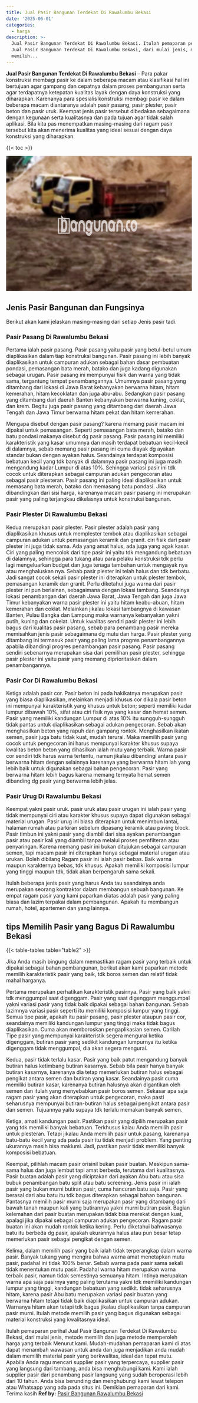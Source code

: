 ```yaml
---
title: Jual Pasir Bangunan Terdekat Di Rawalumbu Bekasi
date: '2025-06-01'
categories:
  - harga
description: >-
  Jual Pasir Bangunan Terdekat Di Rawalumbu Bekasi. Itulah pemaparan perihal
  Jual Pasir Bangunan Terdekat Di Rawalumbu Bekasi, dari mulai jenis, metode
  memilih...
---
```


**Jual Pasir Bangunan Terdekat Di Rawalumbu Bekasi** – Para pakar konstruksi membagi pasir ke dalam beberapa macam atau klasifikasi hal ini bertujuan agar gampang dan cepatnya dalam proses pembangunan serta agar terdapatnya ketepatan kualitas layak dengan daya konstruksi yang diharapkan. Karenanya para spesialis konstruksi membagi pasir ke dalam beberapa macam diantaranya adalah pasir pasang, pasir plester, pasir beton dan pasir uruk. Keempat jenis pasir tersebut dibedakan sebagaimana dengan kegunaan serta kualitasnya dan pada tujuan agar tidak salah aplikasi. Bila kita pas menempatkan masing-masing dari ragam pasir tersebut kita akan menerima kualitas yang ideal sesuai dengan daya konstruksi yang diharapkan.

{{< toc >}}

![Jual Pasir Bangunan Terdekat Di Rawalumbu Bekasi](/images/jual-pasir-bangunan-12.png)

## Jenis Pasir Bangunan dan Fungsinya

Berikut akan kami jelaskan masing-masing dari setiap Jenis pasir tadi.

### Pasir Pasang Di Rawalumbu Bekasi

Pertama ialah pasir pasang. Pasir pasang yaitu pasir yang betul-betul umum diaplikasikan dalam tiap konstruksi bangunan. Pasir pasang ini lebih banyak diaplikasikan untuk campuran adukan sebagai bahan dasar pembuatan pondasi, pemasangan bata merah, batako dan juga kadang digunakan sebagai urugan. Pasir pasang ini mempunyai fisik dan warna yang tidak sama, tergantung tempat penambangannya. Umumnya pasir pasang yang ditambang dari lokasi di Jawa Barat kebanyakan berwarna hitam, hitam kemerahan, hitam kecoklatan dan juga abu-abu. Sedangkan pasir pasang yang ditambang dari daerah Banten kebanyakan berwarna kuning, coklat, dan krem. Begitu juga pasir pasang yang ditambang dari daerah Jawa Tengah dan Jawa Timur berwarna hitam pekat dan hitam kemerahan.

Mengapa disebut dengan pasir pasang? karena memang pasir macam ini dipakai untuk pemasangan. Seperti pemasangan bata merah, batako dan batu pondasi makanya disebut dg pasir pasang. Pasir pasang ini memiliki karakteristik yang kasar umumnya dan masih terdapat bebatuan kecil-kecil di dalamnya, sebab memang pasir pasang ini cuma diayak dg ayakan standar bukan dengan ayakan halus. Seandainya terdapat komposisi bebatuan kecil yang tdk banyak di dalamnya pasir pasang ini juga masih mengandung kadar Lumpur di atas 10%. Sehingga variasi pasir ini tdk cocok untuk diterapkan sebagai campuran adukan pengecoran atau sebagai pasir plesteran. Pasir pasang ini paling ideal diaplikasikan untuk memasang bata merah, batako dan memasang batu pondasi. Jika dibandingkan dari sisi harga, karenanya macam pasir pasang ini merupakan pasir yang paling terjangkau dikelasnya untuk konstruksi bangunan.

### Pasir Plester Di Rawalumbu Bekasi

Kedua merupakan pasir plester. Pasir plester adalah pasir yang diaplikasikan khusus untuk memplester tembok atau diaplikasikan sebagai campuran adukan untuk pemasangan keramik dan granit. ciri fisik dari pasir plester ini juga tidak sama. Ada yang amat halus, ada juga yang agak kasar. Ciri yang paling mencolok dari tipe pasir ini yaitu tdk mengandung bebatuan di dalamnya, sehingga para tukang atau para pelaku konstruksi tdk perlu lagi mengeluarkan budget dan juga tenaga tambahan untuk mengayak nya atau menghaluskan nya. Sebab pasir plester ini telah halus dan tdk berbatu. Jadi sangat cocok sekali pasir plester ini diterapkan untuk plester tembok, pemasangan keramik dan granit. Perlu diketahui juga warna dari pasir plester ini pun berlainan, sebagaimana dengan lokasi tambang. Seandainya lokasi penambangan dari daerah Jawa Barat, Jawa Tengah dan juga Jawa Timur kebanyakan warna pasir plester ini yaitu hitam keabu-abuan, hitam kemerahan dan coklat. Melainkan jikalau lokasi tambangnya di kawasan Banten, Pulau Bangka dan Lampung maka warnanya kebanyakan yakni putih, kuning dan cokelat. Untuk kwalitas sendiri pasir plester ini lebih bagus dari kualitas pasir pasang, sebab para penambang pasir mereka memisahkan jenis pasir sebagaimana dg mutu dan harga. Pasir plester yang ditambang ini termasuk pasir yang paling lama progres penambangannya apabila dibandingi progres penambangan pasir pasang. Pasir pasang sendiri sebenarnya merupakan sisa dari pemilihan pasir plester, sehingga pasir plester ini yaitu pasir yang memang diprioritaskan dalam penambangannya.

### Pasir Cor Di Rawalumbu Bekasi

Ketiga adalah pasir cor. Pasir beton ini pada hakikatnya merupakan pasir yang biasa diaplikasikan, melainkan menjadi khusus cor dikala pasir beton ini mempunyai karakteristik yang khusus untuk beton; seperti memiliki kadar lumpur dibawah 10%, sifat atau ciri fisik nya yang kasar dan hemat semen. Pasir yang memiliki kandungan Lumpur di atas 10% itu sungguh-sungguh tidak pantas untuk diaplikasikan sebagai adukan pengecoran. Sebab akan menghasilkan beton yang rapuh dan gampang rontok. Menghasilkan ikatan semen, pasir juga batu tidak kuat, mudah terurai. Maka memilih pasir yang cocok untuk pengecoran ini harus mempunyai karakter khusus supaya kwalitas beton beton yang dihasilkan ialah mutu yang terbaik. Warna pasir cor sendiri tdk harus warna tertentu, namun jikalau dibandingi antara pasir berwarna hitam dengan selainnya karenanya yang berwarna hitam lah yang lebih baik untuk digunakan sebagai bahan pengecoran. Pasir yang berwarna hitam lebih bagus karena memang ternyata hemat semen dibanding dg pasir yang berwarna lebih jelas.

### Pasir Urug Di Rawalumbu Bekasi

Keempat yakni pasir uruk. pasir uruk atau pasir urugan ini ialah pasir yang tidak mempunyai ciri atau karakter khusus supaya dapat digunakan sebagai material urugan. Pasir urug ini biasa diterapkan untuk menimbun lantai, halaman rumah atau parkiran sebelum dipasang keramik atau paving block. Pasir timbun ini yakni pasir yang diambil dari sisa ayakan penambangan pasir atau pasir kali yang diambil tanpa melalui proses pemfilteran atau penyaringan. Karena memang pasir ini bukan ditujukan sebagai campuran semen, tapi macam pasir ini diterapkan hanya sebagai material urugan atau urukan. Boleh dibilang Ragam pasir ini ialah pasir bebas. Baik warna maupun karakternya bebas, tdk khusus. Apakah memiliki komposisi lumpur yang tinggi maupun tdk, tidak akan berpengaruh sama sekali.

Itulah beberapa jenis pasir yang harus Anda tau seandainya anda merupakan seorang kontraktor dalam membangun sebuah bangunan. Ke empat ragam pasir yang kami paparkan diatas adalah pasir yang paling biasa dan lazim terpakai dalam pembangunan. Apakah itu membangun rumah, hotel, apartemen dan yang lainnya.

## tips Memilih Pasir yang Bagus Di Rawalumbu Bekasi

{{< table-tables table="table2" >}}

Jika Anda masih bingung dalam memastikan ragam pasir yang terbaik untuk dipakai sebagai bahan pembangunan, berikut akan kami paparkan metode memilih karakteristik pasir yang baik, tdk boros semen dan relatif tidak mahal harganya.

Pertama merupakan perhatikan karakteristik pasirnya. Pasir yang baik yakni tdk menggumpal saat digenggam. Pasir yang saat digenggam menggumpal yakni variasi pasir yang tidak baik dipakai sebagai bahan bangunan. Sebab lazimnya variasi pasir seperti itu memiliki komposisi lumpur yang tinggi. Semua tipe pasir, apakah itu pasir pasang, pasir plester ataupun pasir cor, seandainya memiliki kandungan lumpur yang tinggi maka tidak bagus diaplikasikan. Cuma akan memboroskan pengaplikasian semen. Carilah Tipe pasir yang mempunyai karakteristik segera mengurai ketika digenggam, butiran pasir yang sedikit kandungan lumpurnya itu ketika digenggam tidak menggumpal, dia akan segera mengurai.

Kedua, pasir tidak terlalu kasar. Pasir yang baik patut mengandung banyak butiran halus ketimbang butiran kasarnya. Sebab bila pasir hanya banyak butiran kasarnya, karenanya dia tetap memerlukan butiran halus sebagai pengikat antara semen dan butiran yang kasar. Seandainya pasir cuma memiliki butiran kasar, karenanya butiran halusnya akan digantikan oleh semen dan itulah yang menyebabkan pasir boros semen. Sekasar apa saja ragam pasir yang akan diterapkan untuk pengecoran, maka pasti seharusnya mempunyai butiran-butiran halus sebagai pengikat antara pasir dan semen. Tujuannya yaitu supaya tdk terlalu memakan banyak semen.

Ketiga, amati kandungan pasir. Pastikan pasir yang dipilih merupakan pasir yang tdk memiliki banyak bebatuan. Terkhusus kalau Anda memilih pasir untuk plesteran. Tetapi jikalau Anda memilih pasir untuk pasang, karenanya batu-batu kecil yang ada pada pasir itu tidak menjadi problem. Yang penting ukurannya masih bisa maklumi. Jadi, pastikan pasir tidak memiliki banyak komposisi bebatuan.

Keempat, pilihlah macam pasir orisinil bukan pasir buatan. Meskipun sama-sama halus dan juga lembut tapi amat berbeda, terutama dari kualitasnya. Pasir buatan adalah pasir yang diciptakan dari ayakan Abu batu atau sisa bubuk penambangan batu split atau batu screening. Jenis pasir ini ialah pasir yang bukan murni butiran pasir, cuma hancuran batu saja. Pasir yang berasal dari abu batu itu tdk bagus diterapkan sebagai bahan bangunan. Pantasnya memilih pasir murni saja merupakan pasir yang ditambang dari bawah tanah maupun kali yang butirannya yakni murni butiran pasir. Bagian kelemahan dari pasir buatan merupakan tidak bisa merekat dengan kuat, apalagi jika dipakai sebagai campuran adukan pengecoran. Ragam pasir buatan ini akan mudah rontok ketika kering. Perlu diketahui bahwasanya batu itu berbeda dg pasir, apakah ukurannya halus atau pun besar tetap memerlukan pasir sebagai pengikat dengan semen.

Kelima, dalam memilih pasir yang baik ialah tidak terperangkap dalam warna pasir. Banyak tukang yang mengira bahwa warna amat menetapkan mutu pasir, padahal ini tidak 100% benar. Sebab warna pada pasir sama sekali tidak menentukan mutu pasir. Padahal warna hitam merupakan warna terbaik pasir, namun tidak semestinya semuanya hitam. Intinya merupakan warna apa saja pasirnya yang paling terutama yakni tdk memiliki kandungan lumpur yang tinggi, kandungan bebatuan yang sedikit. tidak seharusnya hitam, karena pasir Abu batu merupakan variasi pasir buatan yang berwarna hitam tetapi tidak baik diaplikasikan untuk campuran adukan. Warnanya hitam akan tetapi tdk bagus jikalau diaplikasikan tanpa campuran pasir murni. Itulah metode memilih pasir yang bagus digunakan sebagai material konstruksi yang kwalitasnya ideal.

Itulah pemaparan perihal Jual Pasir Bangunan Terdekat Di Rawalumbu Bekasi, dari mulai jenis, metode memilih dan juga metode memperoleh harga yang terbaik Menurut kami. Mudah-mudahan pemaparan kami di atas dapat menambah wawasan untuk anda dan juga menjadikan anda mudah dalam memilih material pasir yang berkwalitas, ideal dan tepat mutu. Apabila Anda ragu mencari supplier pasir yang terpercaya, supplier pasir yang langsung dari tambang, anda bisa menghubungi kami. Kami ialah supplier pasir dari penambang pasir langsung yang sudah beroperasi lebih dari 10 tahun. Anda bisa berunding dan menghubungi kami lewat telepon atau Whatsapp yang ada pada situs ini. Demikian pemaparan dari kami. Terima kasih
**Ref by:** [Pasir Bangunan Rawalumbu Bekasi](https://id.wikipedia.org/wiki/Pasir)
